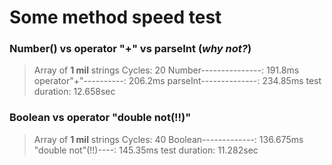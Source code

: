 # Some method speed test
### **Number()** vs **operator "+"** vs **parseInt** (*why not?*)
> Array of **1 mil** strings
>Cycles: 20 
> Number---------------: 191.8ms 
> operator"+"----------: 206.2ms 
>parseInt--------------: 234.85ms 
>test duration: 12.658sec

### **Boolean** vs **operator "double not(!!)"**
> Array of **1 mil** strings
>Cycles: 40 
>Boolean-------------: 136.675ms 
>"double not"(!!)----: 145.35ms 
>test duration: 11.282sec
